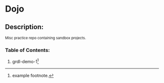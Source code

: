 # Dojo
## Description:
<sub>
  Misc practice repo containing sandbox projects.
</sub>

### Table of Contents:
1. grdl-demo-1[^1]






[^1]: example footnote.
